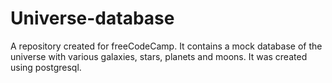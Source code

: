 # Universe-database
A repository created for freeCodeCamp. It contains a mock database of the universe with various galaxies, stars, planets and moons. It was created using postgresql.
